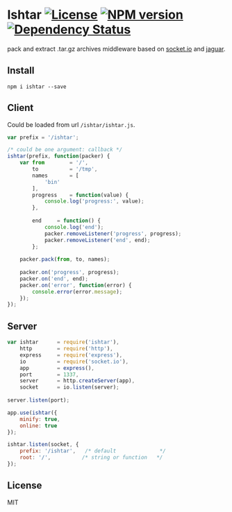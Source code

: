 # Ishtar [![License][LicenseIMGURL]][LicenseURL] [![NPM version][NPMIMGURL]][NPMURL] [![Dependency Status][DependencyStatusIMGURL]][DependencyStatusURL]

pack and extract .tar.gz archives middleware based on [socket.io](http://socket.io "Socket.io") and [jaguar](https://github.com/coderaiser/node-jaguar "Jaguar").

## Install

```
npm i ishtar --save
```

## Client

Could be loaded from url `/ishtar/ishtar.js`.

```js
var prefix = '/ishtar';

/* could be one argument: callback */
ishtar(prefix, function(packer) {
    var from        = '/',
        to          = '/tmp',
        names       = [
            'bin'
        ],
        progress    = function(value) {
            console.log('progress:', value);
        },
        
        end     = function() {
            console.log('end');
            packer.removeListener('progress', progress);
            packer.removeListener('end', end);
        };
    
    packer.pack(from, to, names);
    
    packer.on('progress', progress);
    packer.on('end', end);
    packer.on('error', function(error) {
        console.error(error.message);
    });
});

```

## Server

```js
var ishtar      = require('ishtar'),
    http        = require('http'),
    express     = require('express'),
    io          = require('socket.io'),
    app         = express(),
    port        = 1337,
    server      = http.createServer(app),
    socket      = io.listen(server);
    
server.listen(port);

app.use(ishtar({
    minify: true,
    online: true
});

ishtar.listen(socket, {
    prefix: '/ishtar',   /* default              */
    root: '/',          /* string or function   */
});
```

## License

MIT

[NPMIMGURL]:                https://img.shields.io/npm/v/ishtar.svg?style=flat
[DependencyStatusIMGURL]:   https://img.shields.io/gemnasium/coderaiser/node-ishtar.svg?style=flat
[LicenseIMGURL]:            https://img.shields.io/badge/license-MIT-317BF9.svg?style=flat
[NPMURL]:                   https://npmjs.org/package/ishtar "npm"
[DependencyStatusURL]:      https://gemnasium.com/coderaiser/node-ishtar "Dependency Status"
[LicenseURL]:               https://tldrlegal.com/license/mit-license "MIT License"

